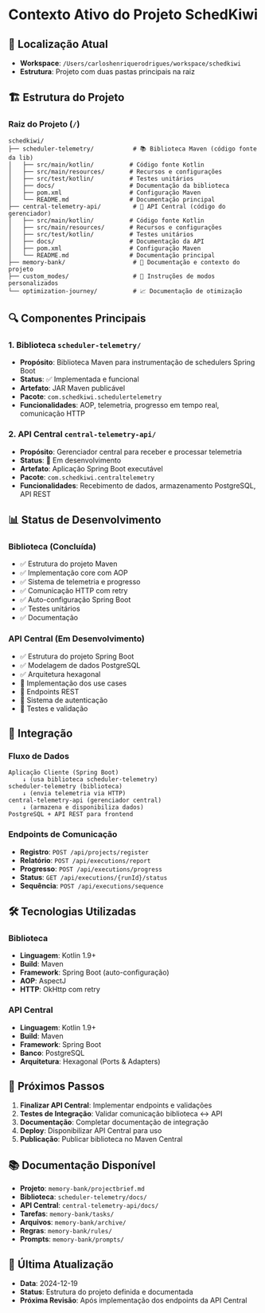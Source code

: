 # Contexto Ativo do Projeto SchedKiwi

## 📍 **Localização Atual**
- **Workspace**: `/Users/carloshenriquerodrigues/workspace/schedkiwi`
- **Estrutura**: Projeto com duas pastas principais na raiz

## 🏗️ **Estrutura do Projeto**

### **Raiz do Projeto (`/`)**
```
schedkiwi/
├── scheduler-telemetry/           # 📚 Biblioteca Maven (código fonte da lib)
│   ├── src/main/kotlin/          # Código fonte Kotlin
│   ├── src/main/resources/       # Recursos e configurações
│   ├── src/test/kotlin/          # Testes unitários
│   ├── docs/                     # Documentação da biblioteca
│   ├── pom.xml                   # Configuração Maven
│   └── README.md                 # Documentação principal
├── central-telemetry-api/         # 🚀 API Central (código do gerenciador)
│   ├── src/main/kotlin/          # Código fonte Kotlin
│   ├── src/main/resources/       # Recursos e configurações
│   ├── src/test/kotlin/          # Testes unitários
│   ├── docs/                     # Documentação da API
│   ├── pom.xml                   # Configuração Maven
│   └── README.md                 # Documentação principal
├── memory-bank/                   # 📖 Documentação e contexto do projeto
├── custom_modes/                  # 🔧 Instruções de modos personalizados
└── optimization-journey/          # 📈 Documentação de otimização
```

## 🔍 **Componentes Principais**

### **1. Biblioteca `scheduler-telemetry/`**
- **Propósito**: Biblioteca Maven para instrumentação de schedulers Spring Boot
- **Status**: ✅ Implementada e funcional
- **Artefato**: JAR Maven publicável
- **Pacote**: `com.schedkiwi.schedulertelemetry`
- **Funcionalidades**: AOP, telemetria, progresso em tempo real, comunicação HTTP

### **2. API Central `central-telemetry-api/`**
- **Propósito**: Gerenciador central para receber e processar telemetria
- **Status**: 🔄 Em desenvolvimento
- **Artefato**: Aplicação Spring Boot executável
- **Pacote**: `com.schedkiwi.centraltelemetry`
- **Funcionalidades**: Recebimento de dados, armazenamento PostgreSQL, API REST

## 📊 **Status de Desenvolvimento**

### **Biblioteca (Concluída)**
- ✅ Estrutura do projeto Maven
- ✅ Implementação core com AOP
- ✅ Sistema de telemetria e progresso
- ✅ Comunicação HTTP com retry
- ✅ Auto-configuração Spring Boot
- ✅ Testes unitários
- ✅ Documentação

### **API Central (Em Desenvolvimento)**
- ✅ Estrutura do projeto Spring Boot
- ✅ Modelagem de dados PostgreSQL
- ✅ Arquitetura hexagonal
- 🔄 Implementação dos use cases
- 🔄 Endpoints REST
- 🔄 Sistema de autenticação
- 🔄 Testes e validação

## 🔗 **Integração**

### **Fluxo de Dados**
```
Aplicação Cliente (Spring Boot)
    ↓ (usa biblioteca scheduler-telemetry)
scheduler-telemetry (biblioteca)
    ↓ (envia telemetria via HTTP)
central-telemetry-api (gerenciador central)
    ↓ (armazena e disponibiliza dados)
PostgreSQL + API REST para frontend
```

### **Endpoints de Comunicação**
- **Registro**: `POST /api/projects/register`
- **Relatório**: `POST /api/executions/report`
- **Progresso**: `POST /api/executions/progress`
- **Status**: `GET /api/executions/{runId}/status`
- **Sequência**: `POST /api/executions/sequence`

## 🛠️ **Tecnologias Utilizadas**

### **Biblioteca**
- **Linguagem**: Kotlin 1.9+
- **Build**: Maven
- **Framework**: Spring Boot (auto-configuração)
- **AOP**: AspectJ
- **HTTP**: OkHttp com retry

### **API Central**
- **Linguagem**: Kotlin 1.9+
- **Build**: Maven
- **Framework**: Spring Boot
- **Banco**: PostgreSQL
- **Arquitetura**: Hexagonal (Ports & Adapters)

## 📝 **Próximos Passos**

1. **Finalizar API Central**: Implementar endpoints e validações
2. **Testes de Integração**: Validar comunicação biblioteca ↔ API
3. **Documentação**: Completar documentação de integração
4. **Deploy**: Disponibilizar API Central para uso
5. **Publicação**: Publicar biblioteca no Maven Central

## 📚 **Documentação Disponível**

- **Projeto**: `memory-bank/projectbrief.md`
- **Biblioteca**: `scheduler-telemetry/docs/`
- **API Central**: `central-telemetry-api/docs/`
- **Tarefas**: `memory-bank/tasks/`
- **Arquivos**: `memory-bank/archive/`
- **Regras**: `memory-bank/rules/`
- **Prompts**: `memory-bank/prompts/`

## 🔄 **Última Atualização**
- **Data**: 2024-12-19
- **Status**: Estrutura do projeto definida e documentada
- **Próxima Revisão**: Após implementação dos endpoints da API Central
